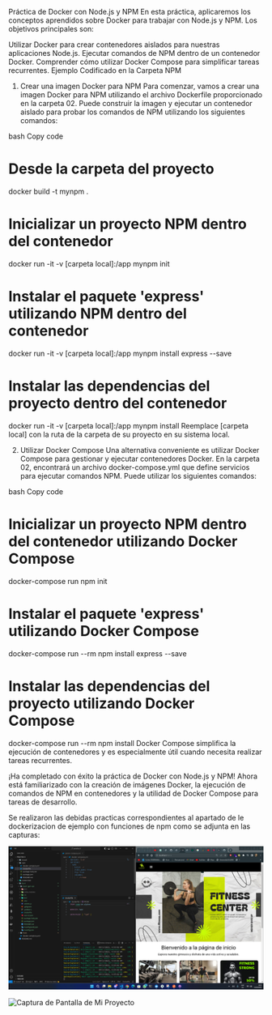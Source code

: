 Práctica de Docker con Node.js y NPM
En esta práctica, aplicaremos los conceptos aprendidos sobre Docker para trabajar con Node.js y NPM. Los objetivos principales son:

Utilizar Docker para crear contenedores aislados para nuestras aplicaciones Node.js.
Ejecutar comandos de NPM dentro de un contenedor Docker.
Comprender cómo utilizar Docker Compose para simplificar tareas recurrentes.
Ejemplo Codificado en la Carpeta NPM
1. Crear una imagen Docker para NPM
Para comenzar, vamos a crear una imagen Docker para NPM utilizando el archivo Dockerfile proporcionado en la carpeta 02. Puede construir la imagen y ejecutar un contenedor aislado para probar los comandos de NPM utilizando los siguientes comandos:

bash
Copy code
# Desde la carpeta del proyecto
docker build -t mynpm .

# Inicializar un proyecto NPM dentro del contenedor
docker run -it -v [carpeta local]:/app mynpm init

# Instalar el paquete 'express' utilizando NPM dentro del contenedor
docker run -it -v [carpeta local]:/app mynpm install express --save

# Instalar las dependencias del proyecto dentro del contenedor
docker run -it -v [carpeta local]:/app mynpm install
Reemplace [carpeta local] con la ruta de la carpeta de su proyecto en su sistema local.

2. Utilizar Docker Compose
Una alternativa conveniente es utilizar Docker Compose para gestionar y ejecutar contenedores Docker. En la carpeta 02, encontrará un archivo docker-compose.yml que define servicios para ejecutar comandos NPM. Puede utilizar los siguientes comandos:

bash
Copy code
# Inicializar un proyecto NPM dentro del contenedor utilizando Docker Compose
docker-compose run npm init

# Instalar el paquete 'express' utilizando Docker Compose
docker-compose run --rm npm install express --save

# Instalar las dependencias del proyecto utilizando Docker Compose
docker-compose run --rm npm install
Docker Compose simplifica la ejecución de contenedores y es especialmente útil cuando necesita realizar tareas recurrentes.

¡Ha completado con éxito la práctica de Docker con Node.js y NPM! Ahora está familiarizado con la creación de imágenes Docker, la ejecución de comandos de NPM en contenedores y la utilidad de Docker Compose para tareas de desarrollo.

Se realizaron las debidas practicas correspondientes al apartado de le dockerizacion de ejemplo con funciones de npm como se adjunta en las capturas:

![Esta es una imagen de ejemplo](./../screenshots/Captura%20de%20docker%20en%20NPM%2018.png)

![Captura de Pantalla de Mi Proyecto](/screenshots/DOCKER%20NPM%2019.png)